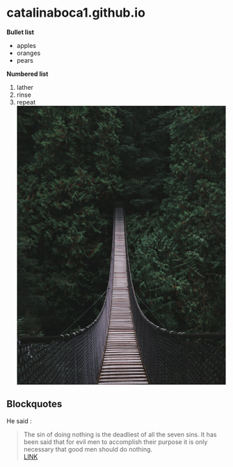 # catalinaboca1.github.io
**Bullet list**
* apples 
* oranges
* pears

**Numbered list**
1. lather
2. rinse
3. repeat
![IMAGINE|512x397](imagine.jpg)

## Blockquotes
He said : 
> The sin of doing nothing is the deadliest of all the seven sins. It has been said that for evil men to accomplish their purpose it is only necessary that good men should do nothing.\
[LINK](https://quoteinvestigator.com/2010/12/04/good-men-do/)
